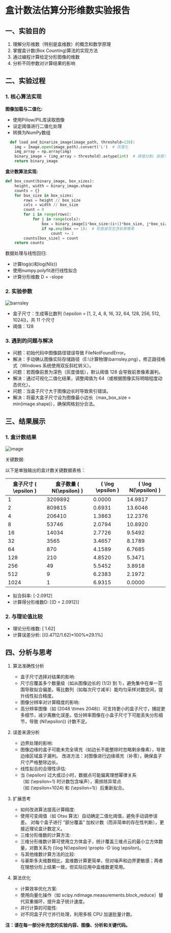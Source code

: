 # 盒计数法估算分形维数实验报告

## 一、实验目的

1. 理解分形维数（特别是盒维数）的概念和数学原理
2. 掌握盒计数(Box Counting)算法的实现方法
3. 通过编程计算给定分形图像的维数
4. 分析不同参数对计算结果的影响

## 二、实验过程

### 1. 核心算法实现

**图像加载与二值化:**
- 使用Pillow/PIL库读取图像
- 设定阈值进行二值化处理
- 转换为NumPy数组
```python
  def load_and_binarize_image(image_path, threshold=128):  
    img = Image.open(image_path).convert('L')  # 灰度化  
    img_array = np.array(img)  
    binary_image = (img_array > threshold).astype(int)  # 阈值分割，前景为1，背景为0  
    return binary_image
```
**盒计数算法实现:**
```python
def box_count(binary_image, box_sizes):  
    height, width = binary_image.shape  
    counts = {}  
    for box_size in box_sizes:  
        rows = height // box_size  
        cols = width // box_size  
        count = 0  
        for i in range(rows):  
            for j in range(cols):  
                box = binary_image[i*box_size:(i+1)*box_size, j*box_size:(j+1)*box_size]  
                if np.any(box == 1):  # 检查是否包含前景像素  
                    count += 1  
        counts[box_size] = count  
    return counts  
```
数据处理与线性回归:

- 计算log(ε)和log(N(ε))
- 使用numpy.polyfit进行线性拟合
- 计算分形维数 D = -slope
### 2. 实验参数
![barnsley](https://github.com/user-attachments/assets/cce054be-731d-4073-9736-6762c507c50a)
- 盒子尺寸：生成等比数列 \(\epsilon = [1, 2, 4, 8, 16, 32, 64, 128, 256, 512, 1024]\)，共 11 个尺寸
- 阈值：128

### 3. 遇到的问题与解决
- 问题：初始代码中图像路径错误导致 FileNotFoundError。
- 解决：手动确认图像实际存储路径（E:\计算物理\barnsley.png），修正路径格式（Windows 系统使用双反斜杠转义）。
- 问题：若图像前景为深色（灰度值低），默认阈值 128 会导致前景像素漏判。
- 解决：通过可视化二值化结果，调整阈值为 64（或根据图像实际明暗程度动态优化）。
- 问题：当盒子尺寸大于图像边长时导致索引错误。
- 解决：将最大盒子尺寸设为图像最小边长（max_box_size = min(image.shape)），确保网格划分合法。
## 三、结果展示
### 1. 盒计数结果
![image](https://github.com/user-attachments/assets/62d31b5f-bb2e-4d3a-bd57-764ca33dfdee)


关键数据:


以下是单独输出的盒计数关键数据表格：


| 盒子尺寸 \( \epsilon \) | 盒子数量 \( N(\epsilon) \) | \( \log \epsilon \) | \( \log N(\epsilon) \) |
|---------------------|-----------------------|-------------------|-----------------------|
| 1                   | 3209892               | 0.0000            | 14.9817               |
| 2                   | 809815                | 0.6931            | 13.6046               |
| 4                   | 206410                | 1.3863            | 12.2376               |
| 8                   | 53746                 | 2.0794            | 10.8920               |
| 16                  | 14034                 | 2.7726            | 9.5492                |
| 32                  | 3565                  | 3.4657            | 8.1789                |
| 64                  | 870                   | 4.1589            | 6.7685                |
| 128                 | 210                   | 4.8520            | 5.3471                |
| 256                 | 49                    | 5.5452            | 3.8918                |
| 512                 | 9                     | 6.2383            | 2.1972                |
| 1024                | 1                     | 6.9315            | 0.0000                |
- 拟合斜率: [-2.0912]
- 计算得分形维数D: [\(D = 2.0912\)]
### 2. 与理论值比较
- 理论分形维数: [ 1.62]
- 计算误差分析: [(0.4712/1.62)×100%≈29.1%]
## 四、分析与思考
1. 算法准确性分析
   
   - 盒子尺寸选择对结果的影响:
   - 尺寸应覆盖多个数量级（如从图像边长的 \(1/2\) 到 1），避免集中在单一范围导致拟合偏差。等比数列（如每次尺寸减半）能均匀采样对数空间，提升线性拟合精度。
   - 图像分辨率对计算精度的影响:
   - 高分辨率图像（如 \(2048 \times 2048\)）可支持更小的盒子尺寸，捕捉更多细节，减少离散化误差。低分辨率图像在小盒子尺寸下可能丢失分形细节，导致 \(N(\epsilon)\) 计数不足。
2. 误差来源分析
   
   - 边界处理的影响:
   - 图像边缘的盒子可能未完全填充（如边长不能整除时忽略剩余像素），导致边缘区域盒子漏判。
改进方法：对图像进行边缘填充（补零），确保盒子尺寸严格整除边长。
   - 线性拟合的合理性评估:
   - 当 \(\epsilon\) 过大或过小时，数据点可能偏离理想幂律关系（如 \(\epsilon=1\) 时计数包含噪声），需排除异常点（如 \(\epsilon=1024\) 和 \(\epsilon=1\)）后重新拟合。
3. 扩展思考
   
   - 如何改进算法提高计算精度:
   - 使用可变阈值（如 Otsu 算法）自动确定二值化阈值，避免手动调参误差。
对每个盒子进行 “部分覆盖” 加权计数（而非简单的存在性判断），更接近理论盒计数定义。
   - 三维分形维数的计算方法:
   - 三维分形维数计算可使用立方体盒子，统计覆盖三维点云的最小立方体数量，对数关系为 \(\log N(\epsilon) \propto -D \log \epsilon\)。
   - 与其他维数计算方法的比较:
   - 与豪斯多夫维数相比，盒维数计算更简单，但对噪声和边界更敏感；两者在理想分形上结果一致，但实际应用中盒维数更常用。
4. 算法优化
   
   - 计算效率优化方案:
   - 使用向量化操作（如 scipy.ndimage.measurements.block_reduce）替代双重循环，提升盒子统计速度。
   - 并行计算的可能性:
   - 对不同盒子尺寸并行处理，利用多核 CPU 加速批量计数。

**注：请在每一部分补充您的实验内容、图像、分析和关键代码。**
